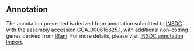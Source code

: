 

Annotation
----------

The annotation presented is derived from annotation submitted to
[INSDC](http://www.insdc.org) with the assembly accession
[GCA\_000616825.1](http://www.ebi.ac.uk/ena/data/view/GCA_000616825.1),
with additional non-coding genes derived from
[Rfam](http://rfam.xfam.org/). For more details, please visit [INSDC
annotation
import](http://ensemblgenomes.org/info/data/insdc_annotation).
